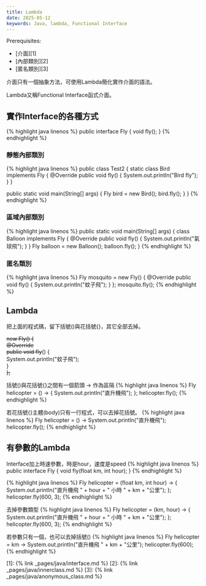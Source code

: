 ```yaml
---
title: Lambda
date: 2025-05-12
keywords: Java, lambda, Functional Interface
---
```

Prerequisites:

- [介面][1]
- [內部類別][2]
- [匿名類別][3]

介面只有一個抽象方法，可使用Lambda簡化實作介面的語法。

Lambda又稱Functional Interface函式介面。

## 實作Interface的各種方式
{% highlight java linenos %}
public interface Fly {
  void fly();
}
{% endhighlight %}

### 靜態內部類別
{% highlight java linenos %}
public class Test2 {
  static class Bird implements Fly {
    @Override
    public void fly() {
      System.out.println("Bird fly");
    }
  }

  public static void main(String[] args) {
    Fly bird = new Bird();
    bird.fly();
  }
}
{% endhighlight %}

### 區域內部類別
{% highlight java linenos %}
  public static void main(String[] args) {
    class Balloon implements Fly {
      @Override
      public void fly() {
        System.out.println("氣球飛");
      }
    }
    Fly balloon = new Balloon();
    balloon.fly();
  }
{% endhighlight %}

### 匿名類別
{% highlight java linenos %}
  Fly mosquito = new Fly() {
    @Override
    public void fly() {
      System.out.println("蚊子飛");
    }
  };
  mosquito.fly();
{% endhighlight %}

## Lambda
把上面的程式碼，留下括號()與花括號{}，其它全部去掉。

~~new Fly() {~~  
    ~~@Override~~  
    ~~public void fly~~() {  
      System.out.println("蚊子飛");  
    }  
~~};~~  

括號()與花括號{}之間有一個箭頭 -> 作為區隔
{% highlight java linenos %}
  Fly helicopter = () -> {
    System.out.println("直升機飛");
  };
  helicopter.fly();
{% endhighlight %}

若花括號{}主體(body)只有一行程式，可以去掉花括號。
{% highlight java linenos %}
  Fly helicopter = () -> System.out.println("直升機飛");
  helicopter.fly();
{% endhighlight %}

## 有參數的Lambda
Interface加上時速參數，時是hour，速度是speed
{% highlight java linenos %}
public interface Fly {
  void fly(float km, int hour);
}
{% endhighlight %}

{% highlight java linenos %}
  Fly helicopter = (float km, int hour) -> {
    System.out.println("直升機飛 " + hour + " 小時 " + km + "公里");
  };
  helicopter.fly(600, 3);
{% endhighlight %}

去掉參數類型
{% highlight java linenos %}
  Fly helicopter = (km, hour) -> {
    System.out.println("直升機飛 " + hour + " 小時 " + km + "公里");
  };
  helicopter.fly(600, 3);
{% endhighlight %}

若參數只有一個，也可以去掉括號()
{% highlight java linenos %}
  Fly helicopter = km -> System.out.println("直升機飛 " + km + "公里");
  helicopter.fly(600);
{% endhighlight %}

[1]: {% link _pages/java/interface.md %}
[2]: {% link _pages/java/innerclass.md %}
[3]: {% link _pages/java/anonymous_class.md %}

